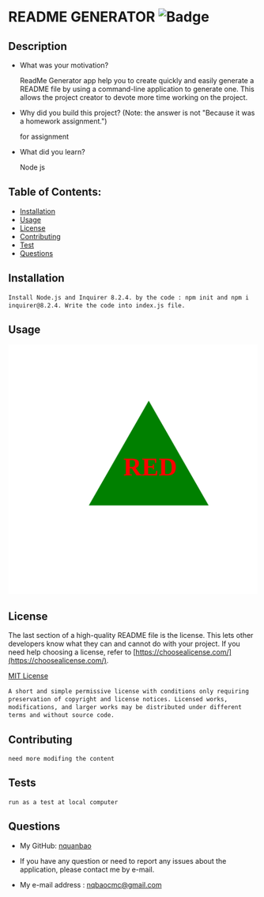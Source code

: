 # README GENERATOR     ![Badge](https://img.shields.io/badge/license-MIT-blue)

## Description

- What was your motivation?
    
    ReadMe Generator app help you to create quickly and easily generate a README file by using a command-line application to generate one. This allows the project creator to devote more time working on the project.

- Why did you build this project? (Note: the answer is not "Because it was a homework assignment.")
    
    for assignment

- What did you learn?
    
    Node js

## Table of Contents:

- [Installation](#installation)
- [Usage](#usage)
- [License](#license)
- [Contributing](#how-to-contribute)
- [Test](#tests)
- [Questions](#questions)

## Installation

    Install Node.js and Inquirer 8.2.4. by the code : npm init and npm i inquirer@8.2.4. Write the code into index.js file.

## Usage

![Sreenshot of App](./example/logo.svg)

## License

The last section of a high-quality README file is the license. This lets other developers know what they can and cannot do with your project. If you need help choosing a license, refer to [https://choosealicense.com/](https://choosealicense.com/).

[MIT License](https://choosealicense.com/licenses/mit/)
    
    A short and simple permissive license with conditions only requiring preservation of copyright and license notices. Licensed works, modifications, and larger works may be distributed under different terms and without source code.    

## Contributing
    need more modifing the content

## Tests
    run as a test at local computer

## Questions

- My GitHub: [nquanbao](https://github.com/nquanbao)

- If you have any question or need to report any issues about the application, please contact me by e-mail.

- My e-mail address : [nqbaocmc@gmail.com](nqbaocmc@gmail.com)
